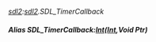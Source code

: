 _[sdl2](../../modules/sdl2/sdl2-module.md):[sdl2](../../modules/sdl2/sdl2-module.md).SDL\_TimerCallback_
##### Alias SDL\_TimerCallback:[Int](../../modules/wonkey/wonkey-types-int.md)([Int](../../modules/wonkey/wonkey-types-int.md),Void Ptr)
